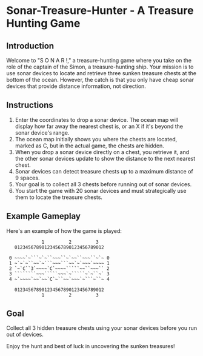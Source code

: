 # Sonar-Treasure-Hunter - A Treasure Hunting Game

## Introduction
Welcome to "S O N A R !," a treasure-hunting game where you take on the role of the captain of the Simon, a treasure-hunting ship. Your mission is to use sonar devices to locate and retrieve three sunken treasure chests at the bottom of the ocean. However, the catch is that you only have cheap sonar devices that provide distance information, not direction.

## Instructions
1. Enter the coordinates to drop a sonar device. The ocean map will display how far away the nearest chest is, or an X if it's beyond the sonar device's range.
2. The ocean map initially shows you where the chests are located, marked as C, but in the actual game, the chests are hidden.
3. When you drop a sonar device directly on a chest, you retrieve it, and the other sonar devices update to show the distance to the next nearest chest.
4. Sonar devices can detect treasure chests up to a maximum distance of 9 spaces.
5. Your goal is to collect all 3 chests before running out of sonar devices.
6. You start the game with 20 sonar devices and must strategically use them to locate the treasure chests.

## Example Gameplay
Here's an example of how the game is played:

                 1         2         3
       012345678901234567890123456789012

     0 ~~~~`~```~`~``~~~``~`~~``~~~``~`~ 0
     1 ~`~`~``~~`~```~~~```~~`~`~~~`~~~~ 1
     2 `~`C``3`~~~~`C`~~~~`````~~``~~~`` 2
     3 ````````~~~`````~~~`~`````~`~``~` 3
     4 ~`~~~~`~~`~~`C`~``~~`~~~`~```~``~ 4

       012345678901234567890123456789012
                 1         2         3


## Goal
Collect all 3 hidden treasure chests using your sonar devices before you run out of devices.

Enjoy the hunt and best of luck in uncovering the sunken treasures!

